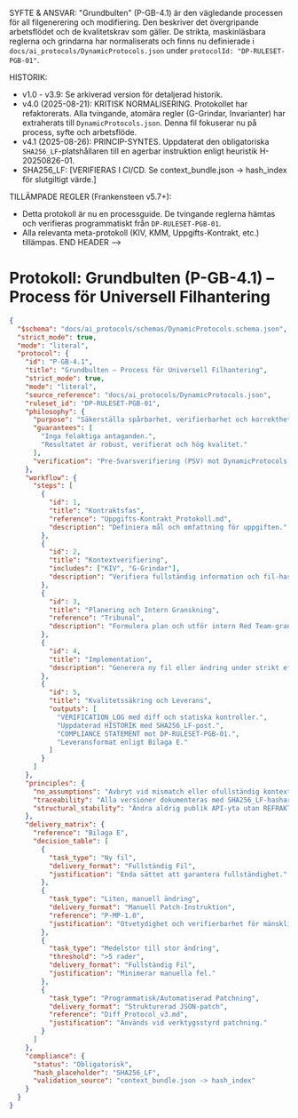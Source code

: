<!-- BEGIN FILE: docs/ai_protocols/Grundbulten_Protokoll.md -->
SYFTE & ANSVAR:
"Grundbulten" (P-GB-4.1) är den vägledande processen för all filgenerering och modifiering. Den beskriver det övergripande arbetsflödet och de kvalitetskrav som gäller. De strikta, maskinläsbara reglerna och grindarna har normaliserats och finns nu definierade i `docs/ai_protocols/DynamicProtocols.json` under `protocolId: "DP-RULESET-PGB-01"`.

HISTORIK:
* v1.0 - v3.9: Se arkiverad version för detaljerad historik.
* v4.0 (2025-08-21): KRITISK NORMALISERING. Protokollet har refaktorerats. Alla tvingande, atomära regler (G-Grindar, Invarianter) har extraherats till `DynamicProtocols.json`. Denna fil fokuserar nu på process, syfte och arbetsflöde.
* v4.1 (2025-08-26): PRINCIP-SYNTES. Uppdaterat den obligatoriska `SHA256_LF`-platshållaren till en agerbar instruktion enligt heuristik H-20250826-01.
* SHA256_LF: [VERIFIERAS I CI/CD. Se context_bundle.json -> hash_index för slutgiltigt värde.]

TILLÄMPADE REGLER (Frankensteen v5.7+):
* Detta protokoll är nu en processguide. De tvingande reglerna hämtas och verifieras programmatiskt från `DP-RULESET-PGB-01`.
* Alla relevanta meta-protokoll (KIV, KMM, Uppgifts-Kontrakt, etc.) tillämpas.
END HEADER -->

# Protokoll: **Grundbulten** (P-GB-4.1) – Process för Universell Filhantering

```json
{
  "$schema": "docs/ai_protocols/schemas/DynamicProtocols.schema.json",
  "strict_mode": true,
  "mode": "literal",
  "protocol": {
    "id": "P-GB-4.1",
    "title": "Grundbulten – Process för Universell Filhantering",
    "strict_mode": true,
    "mode": "literal",
    "source_reference": "docs/ai_protocols/DynamicProtocols.json",
    "ruleset_id": "DP-RULESET-PGB-01",
    "philosophy": {
      "purpose": "Säkerställa spårbarhet, verifierbarhet och korrekthet vid alla filoperationer.",
      "guarantees": [
        "Inga felaktiga antaganden.",
        "Resultatet är robust, verifierat och hög kvalitet."
      ],
      "verification": "Pre-Svarsverifiering (PSV) mot DynamicProtocols.json"
    },
    "workflow": {
      "steps": [
        {
          "id": 1,
          "title": "Kontraktsfas",
          "reference": "Uppgifts-Kontrakt_Protokoll.md",
          "description": "Definiera mål och omfattning för uppgiften."
        },
        {
          "id": 2,
          "title": "Kontextverifiering",
          "includes": ["KIV", "G-Grindar"],
          "description": "Verifiera fullständig information och fil-hasher (G-1)."
        },
        {
          "id": 3,
          "title": "Planering och Intern Granskning",
          "reference": "Tribunal",
          "description": "Formulera plan och utför intern Red Team-granskning."
        },
        {
          "id": 4,
          "title": "Implementation",
          "description": "Generera ny fil eller ändring under strikt efterlevnad av invarianter (G5)."
        },
        {
          "id": 5,
          "title": "Kvalitetssäkring och Leverans",
          "outputs": [
            "VERIFICATION_LOG med diff och statiska kontroller.",
            "Uppdaterad HISTORIK med SHA256_LF-post.",
            "COMPLIANCE STATEMENT mot DP-RULESET-PGB-01.",
            "Leveransformat enligt Bilaga E."
          ]
        }
      ]
    },
    "principles": {
      "no_assumptions": "Avbryt vid mismatch eller ofullständig kontext.",
      "traceability": "Alla versioner dokumenteras med SHA256_LF-hashar.",
      "structural_stability": "Ändra aldrig publik API-yta utan REFRAKTOR-FLAG + DT-2-godkännande."
    },
    "delivery_matrix": {
      "reference": "Bilaga E",
      "decision_table": [
        {
          "task_type": "Ny fil",
          "delivery_format": "Fullständig Fil",
          "justification": "Enda sättet att garantera fullständighet."
        },
        {
          "task_type": "Liten, manuell ändring",
          "delivery_format": "Manuell Patch-Instruktion",
          "reference": "P-MP-1.0",
          "justification": "Otvetydighet och verifierbarhet för mänsklig operatör."
        },
        {
          "task_type": "Medelstor till stor ändring",
          "threshold": ">5 rader",
          "delivery_format": "Fullständig Fil",
          "justification": "Minimerar manuella fel."
        },
        {
          "task_type": "Programmatisk/Automatiserad Patchning",
          "delivery_format": "Strukturerad JSON-patch",
          "reference": "Diff_Protocol_v3.md",
          "justification": "Används vid verktygsstyrd patchning."
        }
      ]
    },
    "compliance": {
      "status": "Obligatorisk",
      "hash_placeholder": "SHA256_LF",
      "validation_source": "context_bundle.json -> hash_index"
    }
  }
}
